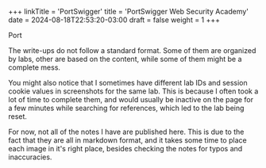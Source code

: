 +++
linkTitle = 'PortSwigger'
title = 'PortSwigger Web Security Academy'
date = 2024-08-18T22:53:20-03:00
draft = false
weight = 1
+++

Port

The write-ups do not follow a standard format. Some of them are organized by labs, other are based on the content, while some of them might be a complete mess.

You might also notice that I sometimes have different lab IDs and session cookie values in screenshots for the same lab. This is because I often took a lot of time to complete them, and would usually be inactive on the page for a few minutes while searching for references, which led to the lab being reset.

For now, not all of the notes I have are published here. This is due to the fact that they are all in markdown format, and it takes some time to place each image in it's right place, besides checking the notes for typos and inaccuracies.